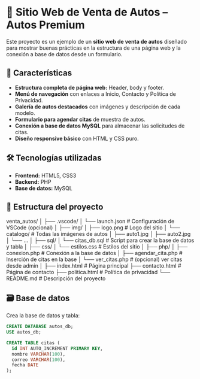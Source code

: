 # 🚗 Sitio Web de Venta de Autos – Autos Premium

Este proyecto es un ejemplo de un **sitio web de venta de autos** diseñado para mostrar buenas prácticas en la estructura de una página web y la conexión a base de datos desde un formulario.

## 📄 Características

- **Estructura completa de página web:** Header, body y footer.
- **Menú de navegación** con enlaces a Inicio, Contacto y Política de Privacidad.
- **Galería de autos destacados** con imágenes y descripción de cada modelo.
- **Formulario para agendar citas** de muestra de autos.
- **Conexión a base de datos MySQL** para almacenar las solicitudes de citas.
- **Diseño responsive básico** con HTML y CSS puro.

## 🛠️ Tecnologías utilizadas

- **Frontend:** HTML5, CSS3
- **Backend:** PHP
- **Base de datos:** MySQL

## 📂 Estructura del proyecto

venta_autos/
│
├── .vscode/
│ └── launch.json # Configuración de VSCode (opcional)
│
├── img/
│ ├── logo.png # Logo del sitio
│ └── catalogo/ # Todas las imágenes de autos
│ ├── auto1.jpg
│ ├── auto2.jpg
│ └── ...
│
├── sql/
│ └── citas_db.sql # Script para crear la base de datos y tabla
│
├── css/
│ └── estilos.css # Estilos del sitio
│
├── php/
│ ├── conexion.php # Conexión a la base de datos
│ ├── agendar_cita.php # Inserción de citas en la base
│ └── ver_citas.php # (opcional) ver citas desde admin
│
├── index.html # Página principal
├── contacto.html # Página de contacto
├── politica.html # Política de privacidad
└── README.md # Descripción del proyecto



## 🗃️ Base de datos

Crea la base de datos y tabla:

```sql
CREATE DATABASE autos_db;
USE autos_db;

CREATE TABLE citas (
  id INT AUTO_INCREMENT PRIMARY KEY,
  nombre VARCHAR(100),
  correo VARCHAR(100),
  fecha DATE
);
